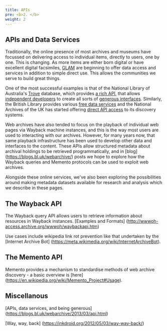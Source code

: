 ```yaml
---
title: APIs
pre: <b>2. </b>
weight: 2
---
```



APIs and Data Services
--------------------------------

Traditionally, the online presence of most archives and museums have focussed on delivering access to individual items, directly to users, one by one. This is changing. As more items are either born digital or have excellent digital facsimiles, [GLAM](https://en.wikipedia.org/wiki/GLAM_(industry_sector)) are beginning to offer data access and services in addition to simple direct use. This allows the communities we serve to build great things. 

One of the most successful examples is that of the National Library of Australia's [Trove](http://trove.nla.gov.au/) database, which provides [a rich API](http://trove.nla.gov.au/general/api), that allows [independent developers](http://wraggelabs.com/emporium/2012/04/the-new-api-powered-future/) to create all sorts of [generous interfaces](http://www.dancohen.org/2012/12/05/generous-interfaces-for-scholarly-sites/). Similarly, the British Library provides various [free data services](http://www.bl.uk/bibliographic/datafree.html) and the National Archives of the UK has started offering [direct API access](http://discovery.nationalarchives.gov.uk/SearchUI/api.htm) to its discovery systems.

Web archives have also tended to focus on the playback of individual web pages via Wayback machine instances, and this is the way most users are used to interacting with our archives.
However, for many years now, that same playback infrastructure has been used to develop other data and interfaces to the content. These APIs allow structured metadata about archival holdings to be retrieved programmatically, and in [blog] (https://blogs.bl.uk/webarchive/) posts we hope to explore how the Wayback queries and Memento protocols can be used to exploit web archives.

Alongside these online services, we've also been exploring the possibilities around making metadata datasets available for research and analysis which we describe in these pages. 


The Wayback API
------------------------

The Wayback query API allows users to retrieve information about resources in Wayback instances. [Examples and Formats] (http://wwwoh-access.archive.org/wwwoh/waybackapi.htm)

Use cases include wikipedia link rot prevention like that undertaken by the [Internet Archive Bot] (https://meta.wikimedia.org/wiki/InternetArchiveBot).

The Memento API
-------------------------
Memento provides a mechanism to standardise methods of web archive discovery - a basic overview is [here] (https://en.wikipedia.org/wiki/Memento_Project#Usage). 


Miscellanous
------------

[APIs, data services, and being generous] (https://blogs.bl.uk/webarchive/2013/03/api.html)

[Way, way, back] (https://inkdroid.org/2012/05/03/way-way-back/)


